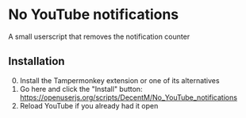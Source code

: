 # No YouTube notifications
A small userscript that removes the notification counter  

## Installation
0. Install the Tampermonkey extension or one of its alternatives  
1. Go here and click the "Install" button: https://openuserjs.org/scripts/DecentM/No_YouTube_notifications  
2. Reload YouTube if you already had it open  

